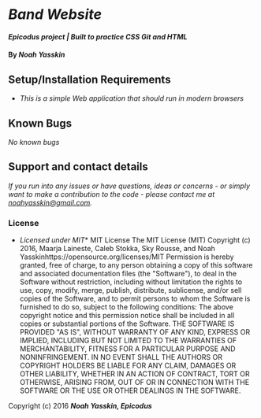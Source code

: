 # _Band Website_

#### _Epicodus project | Built to practice CSS Git and HTML_

#### By _**Noah Yasskin**_
## Setup/Installation Requirements

* _This is a simple Web application that should run in modern browsers_

## Known Bugs

_No known bugs_

## Support and contact details

_If you run into any issues or have questions, ideas or concerns - or simply want to make a contribution to the code - please contact me at noahyasskin@gmail.com._

### License

* _Licensed under MIT_*
MIT License
The MIT License (MIT) Copyright (c) 2016, Maarja Laineste, Caleb Stokka, Sky Rousse, and Noah Yasskinhttps://opensource.org/licenses/MIT Permission is hereby granted, free of charge, to any person obtaining a copy of this software and associated documentation files (the "Software"), to deal in the Software without restriction, including without limitation the rights to use, copy, modify, merge, publish, distribute, sublicense, and/or sell copies of the Software, and to permit persons to whom the Software is furnished to do so, subject to the following conditions:
The above copyright notice and this permission notice shall be included in all copies or substantial portions of the Software.
THE SOFTWARE IS PROVIDED "AS IS", WITHOUT WARRANTY OF ANY KIND, EXPRESS OR IMPLIED, INCLUDING BUT NOT LIMITED TO THE WARRANTIES OF MERCHANTABILITY, FITNESS FOR A PARTICULAR PURPOSE AND NONINFRINGEMENT. IN NO EVENT SHALL THE AUTHORS OR COPYRIGHT HOLDERS BE LIABLE FOR ANY CLAIM, DAMAGES OR OTHER LIABILITY, WHETHER IN AN ACTION OF CONTRACT, TORT OR OTHERWISE, ARISING FROM, OUT OF OR IN CONNECTION WITH THE SOFTWARE OR THE USE OR OTHER DEALINGS IN THE SOFTWARE.

Copyright (c) 2016 **_Noah Yasskin, Epicodus_**

